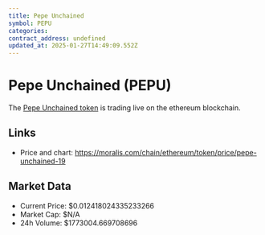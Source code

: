 ```yaml
---
title: Pepe Unchained
symbol: PEPU
categories: 
contract_address: undefined
updated_at: 2025-01-27T14:49:09.552Z
---
```


# Pepe Unchained (PEPU)
The [Pepe Unchained token](https://moralis.com/chain/ethereum/token/price/pepe-unchained-19) is trading live on the ethereum blockchain.

## Links
- Price and chart: https://moralis.com/chain/ethereum/token/price/pepe-unchained-19

## Market Data
- Current Price: $0.012418024335233266
- Market Cap: $N/A
- 24h Volume: $1773004.669708696
